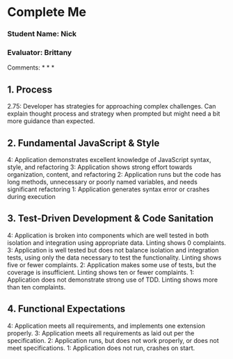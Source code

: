 # Complete Me
### Student Name: Nick
### Evaluator: Brittany

Comments:
* 
*
*

## 1. Process

2.75: Developer has strategies for approaching complex challenges. Can explain thought process and strategy when prompted but might need a bit more guidance than expected.

## 2. Fundamental JavaScript & Style

4: Application demonstrates excellent knowledge of JavaScript syntax, style, and refactoring
3: Application shows strong effort towards organization, content, and refactoring
2: Application runs but the code has long methods, unnecessary or poorly named variables, and needs significant refactoring
1: Application generates syntax error or crashes during execution

## 3. Test-Driven Development & Code Sanitation

4: Application is broken into components which are well tested in both isolation and integration using appropriate data. Linting shows 0 complaints.
3: Application is well tested but does not balance isolation and integration tests, using only the data necessary to test the functionality. Linting shows five or fewer complaints.
2: Application makes some use of tests, but the coverage is insufficient. Linting shows ten or fewer complaints.
1: Application does not demonstrate strong use of TDD. Linting shows more than ten complaints.

## 4. Functional Expectations

4: Application meets all requirements, and implements one extension properly.
3: Application meets all requirements as laid out per the specification.
2: Application runs, but does not work properly, or does not meet specifications.
1: Application does not run, crashes on start.
